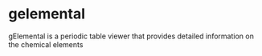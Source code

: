 # gelemental
gElemental is a periodic table viewer that provides detailed information on the chemical elements
